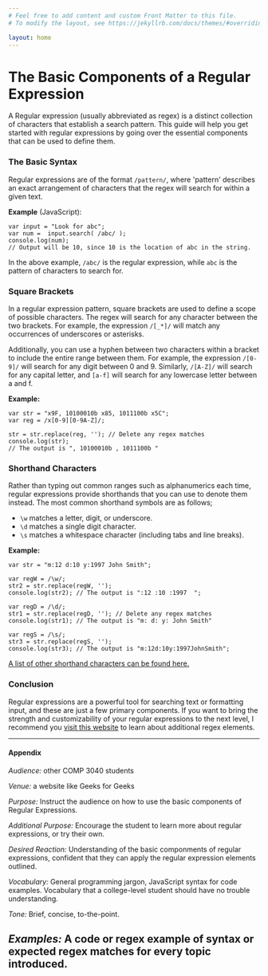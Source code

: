 ```yaml
---
# Feel free to add content and custom Front Matter to this file.
# To modify the layout, see https://jekyllrb.com/docs/themes/#overriding-theme-defaults

layout: home
---
```


# The Basic Components of a Regular Expression
A Regular expression (usually abbreviated as regex) is a distinct collection of characters that establish a search pattern. This guide will help you get started with regular expressions by going over the essential components that can be used to define them.

### The Basic Syntax
Regular expressions are of the format `/pattern/`, where 'pattern' describes an exact arrangement of characters that the regex will search for within a given text.

**Example** (JavaScript):
```
var input = "Look for abc";
var num =  input.search( /abc/ );
console.log(num);
// Output will be 10, since 10 is the location of abc in the string.
```
In the above example, `/abc/` is the regular expression, while `abc` is the pattern of characters to search for.
### Square Brackets
In a regular expression pattern, square brackets are used to define a scope of possible characters. The regex will search for any character between the two brackets. For example, the expression `/[_*]/` will match any occurrences of underscores or asterisks.

Additionally, you can use a hyphen between two characters within a bracket to include the entire range between them. For example, the expression `/[0-9]/` will search for any digit between 0 and 9. Similarly, `/[A-Z]/` will search for any capital letter, and `[a-f]` will search for any lowercase letter between a and f.

**Example:**
```
var str = "x9F, 10100010b x85, 1011100b x5C";
var reg = /x[0-9][0-9A-Z]/;

str = str.replace(reg, ''); // Delete any regex matches
console.log(str);
// The output is ", 10100010b , 1011100b "
```

### Shorthand Characters
Rather than typing out common ranges such as alphanumerics each time, regular expressions provide shorthands that you can use to denote them instead. The most common shorthand symbols are as follows;
* `\w` matches a letter, digit, or underscore.
* `\d` matches a single digit character.
* `\s` matches a whitespace character (including tabs and line breaks).

**Example:**
```
var str = "m:12 d:10 y:1997 John Smith";

var regW = /\w/;
str2 = str.replace(regW, '');
console.log(str2); // The output is ":12 :10 :1997  ";

var regD = /\d/;
str1 = str.replace(regD, ''); // Delete any regex matches
console.log(str1); // The output is "m: d: y: John Smith"

var regS = /\s/;
str3 = str.replace(regS, '');
console.log(str3); // The output is "m:12d:10y:1997JohnSmith";
```

[A list of other shorthand characters can be found here.](https://www.rexegg.com/regex-quickstart.html#chars)

### Conclusion
Regular expressions are a powerful tool for searching text or formatting input, and these are just a few primary components. If you want to bring the strength and customizability of your regular expressions to the next level, I recommend you [visit this website](https://www.rexegg.com/regex-disambiguation.html) to learn about additional regex elements.

---

#### Appendix

*Audience:* other COMP 3040 students

*Venue:* a website like Geeks for Geeks

*Purpose:* Instruct the audience on how to use the basic components of Regular Expressions.

*Additional Purpose:* Encourage the student to learn more about regular expressions, or try their own.

*Desired Reaction:* Understanding of the basic componments of regular expressions, confident that they can apply the regular expression elements outlined.

*Vocabulary:* General programming jargon, JavaScript syntax for code examples. Vocabulary that a college-level student should have no trouble understanding.

*Tone:* Brief, concise, to-the-point.

*Examples:* A code or regex example of syntax or expected regex matches for every topic introduced.
---
